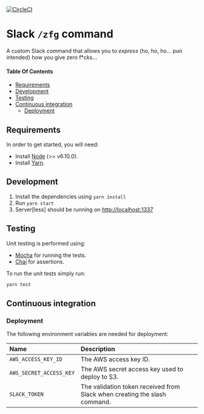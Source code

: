[![CircleCI](https://circleci.com/gh/kieranroneill/zfg-slack-command/tree/master.svg?style=shield&circle-token=33b54b560c45e7fe1f6d4e44f069ed2a3f6d6dba)](https://circleci.com/gh/kieranroneill/zfg-slack-command/tree/master)

# Slack `/zfg` command

A custom Slack command that allows you to _express_ (ho, ho, ho... pun intended) how you give zero f*cks...

#### Table Of Contents

* [Requirements](#requirements)
* [Development](#development)
* [Testing](#testing)
* [Continuous integration](#continuous-integration)
    * [Deployment](#deployment)

## Requirements

In order to get started, you will need: 

* Install [Node](https://nodejs.org) (>= v6.10.0).
* Install [Yarn](https://yarnpkg.com).

## Development

1. Install the dependencies using `yarn install`
2. Run `yarn start`
3. Server[less] should be running on [http://localhost:1337](http://localhost:1337)

## Testing

Unit testing is performed using:

* [Mocha](https://mochajs.org/) for running the tests.
* [Chai](http://chaijs.com/) for assertions.

To run the unit tests simply run:
```bash
yarn test
```

## Continuous integration

### Deployment

The following environment variables are needed for deployment:

| Name | Description |
| :--- | :--- |
| `AWS_ACCESS_KEY_ID` | The AWS access key ID. |
| `AWS_SECRET_ACCESS_KEY` | The AWS secret access key used to deploy to S3. |
| `SLACK_TOKEN` | The validation token received from Slack when creating the slash command. |
